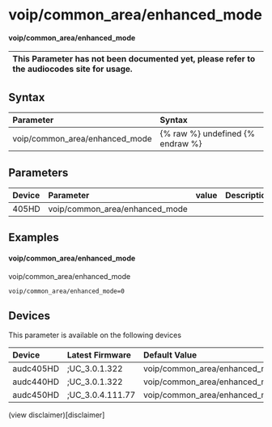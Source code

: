 ﻿---
description: voip/common_area/enhanced_mode
search: false
---

# voip/common_area/enhanced_mode

#### voip/common_area/enhanced_mode


| This Parameter has not been documented yet, please refer to the audiocodes site for usage.  |
| :--- |

## Syntax
| Parameter | Syntax |
| :--- | :--- |
|voip/common_area/enhanced_mode | {% raw %} undefined {% endraw %} |

## Parameters
|Device|Parameter|value|Description|
|:---|:---|:---|:---|
| 405HD | voip/common_area/enhanced_mode |  |  |

## Examples
#### voip/common_area/enhanced_mode

voip/common_area/enhanced_mode

```
voip/common_area/enhanced_mode=0
```

## Devices
This parameter is available on the following devices

| Device | Latest Firmware | Default Value |
|:---|:---|:---|
| audc405HD | ;UC_3.0.1.322 | voip/common_area/enhanced_mode=0 
| audc440HD | ;UC_3.0.1.322 | voip/common_area/enhanced_mode=0 
| audc450HD | ;UC_3.0.4.111.77 | voip/common_area/enhanced_mode=1 

(view disclaimer)[disclaimer]
